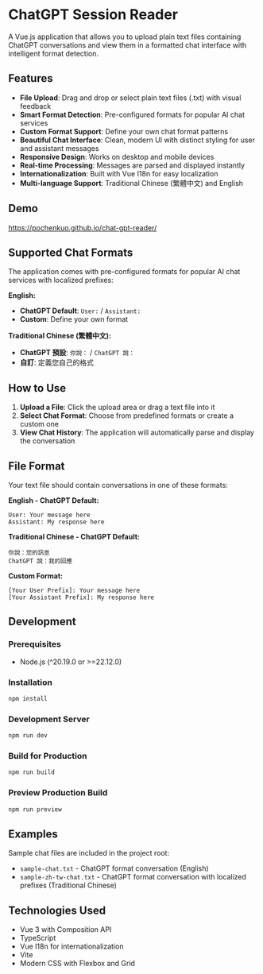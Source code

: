 # ChatGPT Session Reader

A Vue.js application that allows you to upload plain text files containing ChatGPT conversations and view them in a formatted chat interface with intelligent format detection.

## Features

- **File Upload**: Drag and drop or select plain text files (.txt) with visual feedback
- **Smart Format Detection**: Pre-configured formats for popular AI chat services
- **Custom Format Support**: Define your own chat format patterns
- **Beautiful Chat Interface**: Clean, modern UI with distinct styling for user and assistant messages
- **Responsive Design**: Works on desktop and mobile devices
- **Real-time Processing**: Messages are parsed and displayed instantly
- **Internationalization**: Built with Vue I18n for easy localization
- **Multi-language Support**: Traditional Chinese (繁體中文) and English

## Demo
https://pochenkuo.github.io/chat-gpt-reader/

## Supported Chat Formats

The application comes with pre-configured formats for popular AI chat services with localized prefixes:

**English:**

- **ChatGPT Default**: `User:` / `Assistant:`
- **Custom**: Define your own format

**Traditional Chinese (繁體中文):**

- **ChatGPT 預設**: `你說：` / `ChatGPT 說：`
- **自訂**: 定義您自己的格式

## How to Use

1. **Upload a File**: Click the upload area or drag a text file into it
2. **Select Chat Format**: Choose from predefined formats or create a custom one
3. **View Chat History**: The application will automatically parse and display the conversation

## File Format

Your text file should contain conversations in one of these formats:

**English - ChatGPT Default:**

```
User: Your message here
Assistant: My response here
```

**Traditional Chinese - ChatGPT Default:**

```
你說：您的訊息
ChatGPT 說：我的回應
```

**Custom Format:**

```
[Your User Prefix]: Your message here
[Your Assistant Prefix]: My response here
```

## Development

### Prerequisites

- Node.js (^20.19.0 or >=22.12.0)

### Installation

```bash
npm install
```

### Development Server

```bash
npm run dev
```

### Build for Production

```bash
npm run build
```

### Preview Production Build

```bash
npm run preview
```

## Examples

Sample chat files are included in the project root:

- `sample-chat.txt` - ChatGPT format conversation (English)
- `sample-zh-tw-chat.txt` - ChatGPT format conversation with localized prefixes (Traditional Chinese)

## Technologies Used

- Vue 3 with Composition API
- TypeScript
- Vue I18n for internationalization
- Vite
- Modern CSS with Flexbox and Grid
